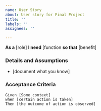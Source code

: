 ```yaml
---
name: User Story
about: User story for Final Project
title: ''
labels: ''
assignees: ''

---
```


**As a** [role]
**I need** [function
**so that** [benefit]

### Details and Assumptions
* [document what you know]

### Acceptance Criteria

```Gherkin
Given [Some context]
when [certain action is taken]
Then [the outcome of action is observed]
```
